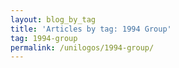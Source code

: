```yaml
---
layout: blog_by_tag
title: 'Articles by tag: 1994 Group'
tag: 1994-group
permalink: /unilogos/1994-group/
---
```


